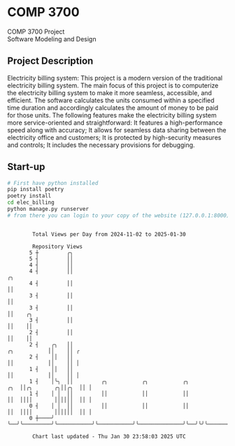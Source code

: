 # COMP 3700
COMP 3700 Project  
Software Modeling and Design
## Project Description
Electricity billing system: This project is a modern version of the traditional electricity billing system. The main focus of this project is to computerize the electricity billing system to make it more seamless, accessible, and efficient. The software calculates the units consumed within a specified time duration and accordingly calculates the amount of money to be paid for those units. The following features make the electricity billing system more service-oriented and straightforward: It features a high-performance speed along with accuracy; It allows for seamless data sharing between the electricity office and customers; It is protected by high-security measures and controls; It includes the necessary provisions for debugging.

## Start-up
```bash
# First have python installed
pip install poetry
poetry install
cd elec_billing
python manage.py runserver
# from there you can login to your copy of the website (127.0.0.1:8000), default creds are admin/admin
```

```

        Total Views per Day from 2024-11-02 to 2025-01-30

        Repository Views
       5 ┼         ╭╮
       5 ┤         ││
       4 ┤         ││
       4 ┤         ││                                                                    ╭╮
       4 ┤         ││                                                                    ││
       3 ┤         ││                                                                    ││
       3 ┤         ││                                                                    ││    ╭╮
       3 ┤         ││                                                                    ││    ││
       2 ┤         ││                                                                    ││    ││
       2 ┤    ╭╮   ││                                                       ╭╮           ││    ││ ╭
       2 ┤    ││   ││                                                       ││           ││    ││ │
       1 ┤    ││   ││                                                       ││           ││    ││ │
       1 ┤    │╰╮  ││         ╭╮           ╭╮           ╭╮              ╭╮  ││╭╮       ╭╮││╭╮  ││ │
       1 ┤    │ │  ││         ││           ││           ││              ││  ││││       ││││││  ││ │
       0 ┤    │ │  ││         ││           ││           ││              ││  ││││       ││││││  ││ │
       0 ┼────╯ ╰──╯╰─────────╯╰───────────╯╰───────────╯╰──────────────╯╰──╯╰╯╰───────╯╰╯╰╯╰──╯╰─╯

        Chart last updated - Thu Jan 30 23:58:03 2025 UTC
        
```

